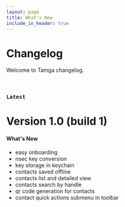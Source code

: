 ```yaml
---
layout: page
title: What's New
include_in_header: true
---
```


# Changelog
Welcome to Tamga changelog.

<br>

### `Latest`
# **Version 1.0 (build 1)**


#### What's New
- easy onboarding
- nsec key conversion
- key storage in keychain
- contacts saved offline
- contacts list and detailed view
- contacts search by handle
- qr code generation for contacts
- contact quick actions submenu in toolbar
